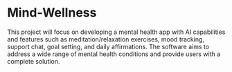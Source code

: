 # Mind-Wellness

This project will focus on developing a mental health app with AI capabilities and features such as meditation/relaxation exercises, mood tracking, support chat, goal setting, and daily affirmations. The software aims to address a wide range of mental health conditions and provide users with a complete solution.
